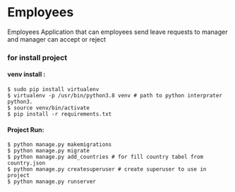 # Employees
Employees Application that can employees send leave requests to manager and manager can accept or reject 

### for install project 
#### venv install :
```
$ sudo pip install virtualenv 
$ virtualenv -p /usr/bin/python3.8 venv # path to python interprater python3.
$ source venv/bin/activate
$ pip install -r requirements.txt
```
#### Project Run:
```
$ python manage.py makemigrations
$ python manage.py migrate
$ python manage.py add_countries # for fill country tabel from country.json 
$ python manage.py createsuperuser # create superuser to use in project
$ python manage.py runserver
```
